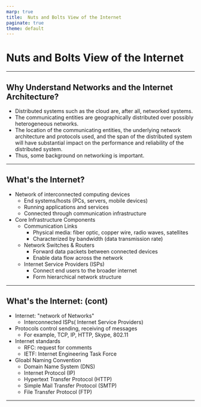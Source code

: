 ```yaml
---
marp: true
title:  Nuts and Bolts View of the Internet
paginate: true
theme: default
---
```


  # Nuts and Bolts View of the Internet

---

## Why Understand Networks and the Internet Architecture?

- Distributed systems such as the cloud are, after all, networked systems.
- The communicating entities are geographically distributed over possibly heterogeneous networks.
- The location of the communicating entities, the underlying network architecture and protocols used, and the span of the distributed system will have substantial impact on the performance and reliability of the distributed system.
- Thus, some background on networking is important.

--- 

## What's the Internet?

- Network of interconnected computing devices
    - End systems/hosts (PCs, servers, mobile devices)
    - Running applications and services
    - Connected through communication infrastructure
- Core Infrastructure Components
    - Communication Links
        - Physical media: fiber optic, copper wire, radio waves, satellites
        - Characterized by bandwidth (data transmission rate)
    - Network Switches & Routers
        - Forward data packets between connected devices
        - Enable data flow across the network
    - Internet Service Providers (ISPs)
        - Connect end users to the broader internet
        - Form hierarchical network structure

---
## What's the Internet: (cont)

- Internet: "network of Networks"
  - Interconnected ISPs( Internet Service Providers)
- Protocols control sending, receiving of messages
    - For example, TCP, IP, HTTP, Skype, 802.11
- Internet standards
    - RFC: request for comments
    - IETF: Internet Engineering Task Force 
- Gloabl Naming Convention
    - Domain Name System (DNS)
    - Internet Protocol (IP)
    - Hypertext Transfer Protocol (HTTP)
    - Simple Mail Transfer Protocol (SMTP)
    - File Transfer Protocol (FTP)

---
